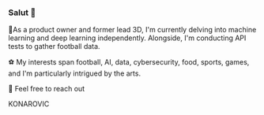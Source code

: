 ### Salut 👋

:beginner:As a product owner and former lead 3D, I'm currently delving into machine learning and deep learning independently. 
Alongside, I'm conducting API tests to gather football data. 

:soccer: My interests span football, AI, data, cybersecurity, food, sports, games, and I'm particularly intrigued by the arts. 

:beer: Feel free to reach out

KONAROVIC
<!--
**Konarovic/Konarovic** is a ✨ _special_ ✨ repository because its `README.md` (this file) appears on your GitHub profile.

Here are some ideas to get you started:

- 🔭 I’m currently working on ...
- 🌱 I’m currently learning ...
- 👯 I’m looking to collaborate on ...
- 🤔 I’m looking for help with ...
- 💬 Ask me about ...
- 📫 How to reach me: ...
- 😄 Pronouns: ...
- ⚡ Fun fact: ...
-->
